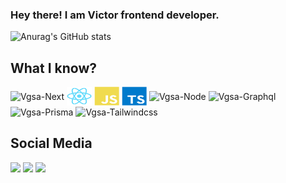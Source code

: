 ### Hey there! I am Victor frontend developer.

![Anurag's GitHub stats](https://github-readme-stats.vercel.app/api?username=victorgsa1&show_icons=true&theme=dracula)

<div>
  <h2>What I know?</h2>
  
  <img align="center" alt="Vgsa-Next" height="30" width="40" src="https://cdn.jsdelivr.net/gh/devicons/devicon@latest/icons/nextjs/nextjs-original.svg" />
  <img align="center" alt="Vgsa-React" height="30" width="40" src="https://raw.githubusercontent.com/devicons/devicon/master/icons/react/react-original.svg">
  <img align="center" alt="Vgsa-Js" height="30" width="40" src="https://raw.githubusercontent.com/devicons/devicon/master/icons/javascript/javascript-plain.svg">
  <img align="center" alt="Vgsa-Ts" height="30" width="40" src="https://raw.githubusercontent.com/devicons/devicon/master/icons/typescript/typescript-plain.svg">
  <img align="center" alt="Vgsa-Node" height="100" width="40" src="https://cdn.jsdelivr.net/gh/devicons/devicon/icons/nodejs/nodejs-plain-wordmark.svg">
  <img align="center" alt="Vgsa-Graphql" height="100" width="40" src="https://cdn.jsdelivr.net/gh/devicons/devicon@latest/icons/graphql/graphql-plain.svg" />
  <img align="center" alt="Vgsa-Prisma" height="30" width="40" src="https://cdn.jsdelivr.net/gh/devicons/devicon@latest/icons/prisma/prisma-original.svg" />
  <img align="center" alt="Vgsa-Tailwindcss" height="30" width="40" src="https://cdn.jsdelivr.net/gh/devicons/devicon@latest/icons/tailwindcss/tailwindcss-original.svg" />


</div>

##
 
<div> 
  <h2>Social Media</h2>
  <a href="https://instagram.com/victorgsa1" target="_blank"><img src="https://img.shields.io/badge/-Instagram-%23E4405F?style=for-the-badge&logo=instagram&logoColor=white" target="_blank"></a>
  <a href ="mailto:vgsa@hotmail.com"><img src="https://img.shields.io/badge/-Gmail-%23333?style=for-the-badge&logo=gmail&logoColor=white" target="_blank"></a>
  <a href="https://www.linkedin.com/in/victor-gabriel-26613b1a1/" target="_blank"><img src="https://img.shields.io/badge/-LinkedIn-%230077B5?style=for-the-badge&logo=linkedin&logoColor=white" target="_blank"></a> 
</div>

